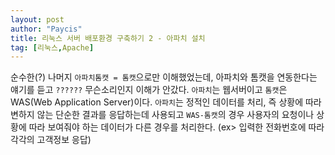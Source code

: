 ```yaml
---
layout: post
author: "Paycis"
title: 리눅스 서버 배포환경 구축하기 2 - 아파치 설치
tag: [리눅스,Apache]
---
```


순수한(?) 나머지 `아파치톰캣 = 톰캣`으로만 이해했었는데, 아파치와 톰캣을 연동한다는 얘기를 듣고 `??????` 무슨소리인지 이해가 안갔다. `아파치`는 웹서버이고 `톰캣`은 WAS(Web Application Server)이다. `아파치`는 정적인 데이터를 처리, 즉 상황에 따라 변하지 않는 단순한 결과를 응답하는데 사용되고 `WAS-톰캣`의 경우 사용자의 요청이나 상황에 따라 보여줘야 하는 데이터가 다른 경우를 처리한다. (ex> 입력한 전화번호에 따라 각각의 고객정보 응답) 
